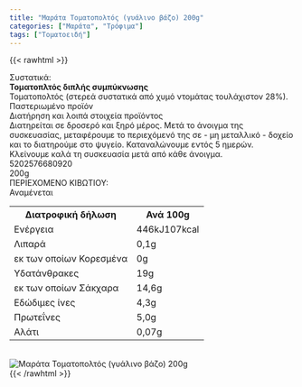 ```yaml
---
title: "Μαράτα Τοματοπολτός (γυάλινο βάζο) 200g"
categories: ["Μαράτα", "Τρόφιμα"]
tags: ["Τοματοειδή"]
---
```

{{< rawhtml >}}

<div class="sload361"><div class="product"><div id="sistatika">Συστατικά:</div><div class="alltext"><b>Τοματοπλτός διπλής συμπύκνωσης</b><br>Τοματοπολτός (στερεά συστατικά από χυμό ντομάτας τουλάχιστον 28%).<br>Παστεριωμένο προϊόν</div><div id="loipa">Διατήρηση και λοιπά στοιχεία προϊόντος</div><div class="alltext">Διατηρείται σε δροσερό και ξηρό μέρος. Μετά το άνοιγμα της συσκευασίας, μεταφέρουμε το περιεχόμενό της σε - μη μεταλλικό - δοχείο και το διατηρούμε στο ψυγείο. Καταναλώνουμε εντός 5 ημερών. Κλείνουμε καλά τη συσκευασία μετά από κάθε άνοιγμα.</div><div id="barcode"><div id="barimage1"></div><span id="bartext">5202576680920</span></div><div id="varos"><div id="varosimage1"></div><span id="varostext">200g</span></div><div id="kivotio">ΠΕΡΙΕΧΟΜΕΝΟ ΚΙΒΩΤΙΟΥ:<br>Αναμένεται</div><div class="tabout"><table id="diatable"><tbody><tr><th>Διατροφική δήλωση</th><th>Ανά 100g</th></tr><tr><td class="texr2">Ενέργεια</td><td class="texr">446kJ107kcal</td></tr><tr><td class="texr2">Λιπαρά</td><td class="texr">0,1g</td></tr><tr><td class="gray">εκ των οποίων Κορεσµένα</td><td class="gray2">0g</td></tr><tr><td class="texr2">Yδατάνθρακες</td><td class="texr">19g</td></tr><tr><td class="gray">εκ των οποίων Σάκχαρα</td><td class="gray2">14,6g</td></tr><tr><td class="texr2">Eδώδιμες ίνες</td><td class="texr">4,3g</td></tr><tr><td class="texr2">Πρωτεΐνες</td><td class="texr">5,0g</td></tr><tr><td class="texr2">Αλάτι</td><td class="texr">0,07g</td></tr></tbody></table></div><br><div class="pimg"><img alt="Μαράτα Τοματοπολτός (γυάλινο βάζο) 200g" title="Μαράτα Τοματοπολτός (γυάλινο βάζο) 200g" src="/media/images/marata-tomatopoltos-gyalino-bazo-200g.jpg"></div></div></div>
{{< /rawhtml >}}


